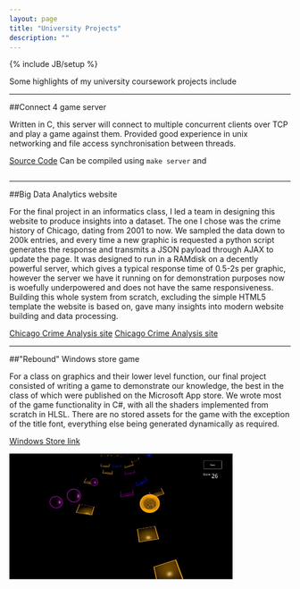```yaml
---
layout: page
title: "University Projects"
description: ""
---
```

{% include JB/setup %}

Some highlights of my university coursework projects include

* * *

##Connect 4 game server

Written in C, this server will connect to multiple concurrent clients over TCP and play a game against them. Provided good experience in unix networking and file access synchronisation between threads.

<a href="assets/connect4.zip">Source Code</a>
Can be compiled using
```make server```
and
```make client
```

* * *

##Big Data Analytics website

For the final project in an informatics class, I led a team in designing this website to produce insights into a dataset. The one I chose was the crime history of Chicago, dating from 2001 to now. We sampled the data down to 200k entries, and every time a new graphic is requested a python script generates the response and transmits a JSON payload through AJAX to update the page. It was designed to run in a RAMdisk on a decently powerful server, which gives a typical response time of 0.5-2s per graphic, however the server we have it running on for demonstration purposes now is woefully underpowered and does not have the same responsiveness. Building this whole system from scratch, excluding the simple HTML5 template the website is based on, gave many insights into modern website building and data processing.

<a href="http://128.199.102.161/Chicago/learn.html">Chicago Crime Analysis site</a>
[Chicago Crime Analysis site](128.199.102.161/Chicago/learn.html)

* * *

##"Rebound" Windows store game

For a class on graphics and their lower level function, our final project consisted of writing a game to demonstrate our knowledge, the best in the class of which were published on the Microsoft App store. We  wrote most of the game functionality in C#, with all the shaders implemented from scratch in HLSL. There are no stored assets for the game with the exception of the title font, everything else being generated dynamically as required. 

<a href="http://apps.microsoft.com/windows/en-au/app/rebound/5bb5f89f-550d-46ea-843b-d7019cc2122b">Windows Store link</a>

<img src="assets/nightmode.jpg" width="400">
